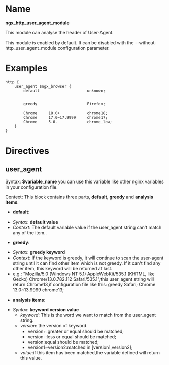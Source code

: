 # Name #

**ngx\_http\_user\_agent\_module**

This module can analyse the header of User-Agent.

This module is enabled by default. It can be disabled with the --without-http_user_agent_module configuration parameter.

# Examples #

	http {
		user_agent $ngx_browser {
			default						unknown;


			greedy						Firefox;

			Chrome	   18.0+			chrome18;
			Chrome     17.0~17.9999		chrome17;
			Chrome     5.0-				chrome_low;
		}
	}

# Directives #

## user_agent ##

Syntax: **$variable_name** you can use this variable like other nginx variables in your configuration file.

Context: This block contains three parts, **default**, **greedy** and **analysis items**.

* **default**:
 - *Syntax*: **default   value**
 - *Context*: The default variable value if the user_agent string can\'t match any of the item..

 * **greedy**:
  - *Syntax*: **greedy   keyword**
  - *Context*: If the keyword is greedy, it will continue to scan the user-agent string until it can find other item which is not greedy. If it can\'t find any other item, this keyword will be returned at last.
  - e.g.: "Mozilla/5.0 (Windows NT 5.1) AppleWebKit/535.1 (KHTML, like Gecko) Chrome/13.0.782.112 Safari/535.1",this user_agent string will return Chrome13,if configuration file like this:
	greedy					Safari;
	Chrome	13.0~13.9999	chrome13;

* **analysis items**:
 - *Syntax*: **keyword version value**
   - *keyword*: This is the word we want to match from the user_agent string.
   - *version*: the version of keyword.
     - version\+:greater or equal should be matched;
	 - version\-:less or equal should be matched;
	 - version:equal should be matched;
	 - version1~version2:matched in [version1,version2];
   - *value*:if this item has been matched,the variable defined will return this value.
